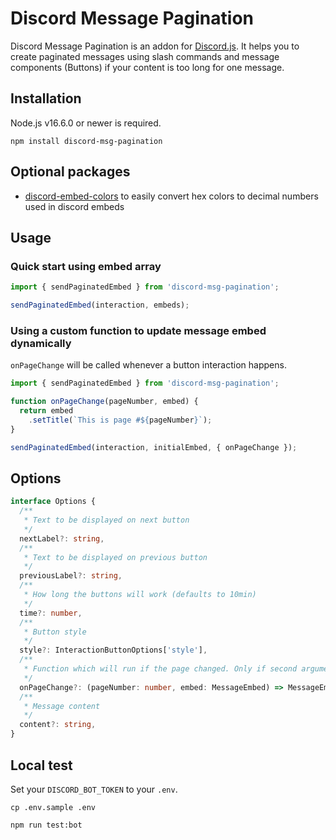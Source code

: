 # Discord Message Pagination

Discord Message Pagination is an addon for [Discord.js](https://discord.js.org/). It helps you to create paginated messages using slash commands and message components (Buttons) if your content is too long for one message.

## Installation

Node.js v16.6.0 or newer is required.

```sh-session
npm install discord-msg-pagination
```

## Optional packages

* [discord-embed-colors](https://www.npmjs.com/package/discord-embed-colors) to easily convert hex colors to decimal numbers used in discord embeds

## Usage

### Quick start using embed array

```ts
import { sendPaginatedEmbed } from 'discord-msg-pagination';

sendPaginatedEmbed(interaction, embeds);
```

### Using a custom function to update message embed dynamically

`onPageChange` will be called whenever a button interaction happens.

```ts
import { sendPaginatedEmbed } from 'discord-msg-pagination';

function onPageChange(pageNumber, embed) {
  return embed
    .setTitle(`This is page #${pageNumber}`);
}

sendPaginatedEmbed(interaction, initialEmbed, { onPageChange });
```

## Options

```ts
interface Options {
  /**
   * Text to be displayed on next button
   */
  nextLabel?: string,
  /**
   * Text to be displayed on previous button
   */
  previousLabel?: string,
  /**
   * How long the buttons will work (defaults to 10min)
   */
  time?: number,
  /**
   * Button style
   */
  style?: InteractionButtonOptions['style'],
  /**
   * Function which will run if the page changed. Only if second argument is not an array. 
   */
  onPageChange?: (pageNumber: number, embed: MessageEmbed) => MessageEmbed | Promise<MessageEmbed>,
  /**
   * Message content
   */
  content?: string,
}
```

## Local test

Set your `DISCORD_BOT_TOKEN` to your `.env`.

```ssg-session
cp .env.sample .env

npm run test:bot
```